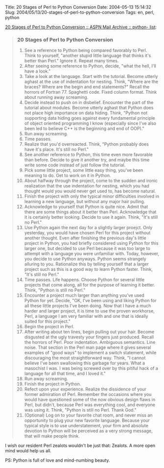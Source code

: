 Title: 20 Stages of Perl to Python Conversion
Date: 2004-05-13 15:14:32
Slug: 2004/05/13/20-stages-of-perl-to-python-conversion
Tags: en, perl, python


[20 Stages of Perl to Python Conversion :: ASPN Mail Archive :: python-
list][1]:

> ### 20 Stages of Perl to Python Conversion
>
> 1. See a reference to Python being compared favorably to Perl. Think to
>     yourself, "another stupid little language that thinks it's better than Perl."
>     Ignore it. Repeat many times.
> 2. After seeing some reference to Python, decide, "what the hell, I'll
>     have a look."
> 3. Take a look at the language. Start with the tutorial. Become utterly
>     aghast at the use of indentation for nesting. Think, "Where are the braces?
>     Where are the begin and end statements?" Recall the horrors of Fortran 77.
>     Spaghetti code. Fixed column format. Think about running away screaming.
> 4. Decide instead to push on in disbelief. Encounter the part of the
>     tutorial about modules. Become utterly aghast that Python does not place high
>     importance on data hiding. Think, "Python not supporting data hiding goes
>     against every fundamental principle of object oriented programming I know
>     (especially since I've also been led to believe C++ is the beginning and end
>     of OOP)."
> 5. Run away screaming.
> 6. Time passes.
> 7. Realize that you'd overreacted. Think, "Python probably does have it's
>     place. It's still no Perl."
> 8. See another reference to Python, this time even more favorable than
>     before. Decide to give it another try, and maybe this time write some code
>     instead of just follow the tutorial.
> 9. Pick some little project, some little easy thing, you've been meaning
>     to do. Get to work on it in Python.
> 10. About halfway through the project, come to the sudden and ironic
>     realization that the use indentation for nesting, which you had thought would
>     you would never get used to, has become natural.
> 11. Finish the project with only the typical minor difficulties involved
>     in learning a new language, but without any major hair pulling.
> 12. Acknowledge to yourself that Python is quite nice. Admit that there
>     are some things about it better than Perl. Acknowledge that it is certainly
>     better looking. Decide to use it again. Think, "It's still no Perl."
> 13. Use Python again the next day for a slightly larger proejct. Only
>     yesterday, you would have chosen Perl for this project without another
>     thought. Even after finishing the previous day's little project in Python, you
>     had briefly considered using Python for this larger one, but decided to use
>     Perl because it was too large to attempt with a language you were unfamiliar
>     with. Today, however, you decide to use Python anyways. Python seems strangely
>     alluring to you. Rationalize this by telling yourself that a larger project
>     such as this is a good way to learn Python faster. Think, "It's still no
>     Perl."
> 14. Time passes. Life happens. Choose Python for several little projects
>     that come along, all for the purpose of learning it better. Think, "Python is
>     still no Perl."
> 15. Encounter a project much larger than anything you've used Python for
>     yet. Decide, "OK, I've been using and liking Python for all these little
>     projects I've been doing. Now that I have a much harder and larger project, it
>     is time to use the proven workhorse, Perl, a language I am very familiar with
>     and one that is ideally suited for this project."
> 16. Begin the project in Perl.
> 17. After writing about ten lines, begin pulling out your hair. Become
>     disgusted at the ugly travesty your fingers just produced. Recall the horrors
>     of Perl. Poor indentation. Ambiguous semantics. Line noise. That section in
>     the Perl man page where it gives several examples of "good ways" to implement
>     a switch statement, while discouraging the most straightforward way. Think, "I
>     cannot believe I've been swallowing this garbage for years. What a masochist I
>     was. I was being screwed over by this pitiful hack of a language for all that
>     time, and I loved it."
> 18. Run away screaming.
> 19. Finish the project in Python.
> 20. Refect upon your experience. Realize the dissidence of your former
>     admiration of Perl. Remember the occasions where you would have questioned
>     some of the now obvious design flaws in Perl, but didn't, because Perl was
>     everything cool, and everyone was using it. Think, "Python is still no Perl.
>     Thank God."
> 21. (Optional) Log on to your favorite chat room, and never miss an
>     opportunity to plug your new favorite language. Because your typical style is
>     to use understatement, your firm and absolute devotion to Python will be
>     perceived as a very strong message, that will make people think.

I wish our resident Perl zealots wouldn't be just that: Zealots. A more open
mind would help us all.

PS: Python is full of love and mind-numbing beauty.

   [1]: http://aspn.activestate.com/ASPN/Mail/Message/python-list/1323993
